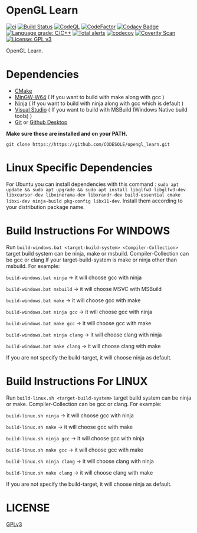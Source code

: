 # OpenGL Learn
[![ci](https://github.com/codesole/opengl_learn/actions/workflows/ci.yml/badge.svg)](https://github.com/codesole/opengl_learn/actions?query=workflow%3Aci)
[![Build Status](https://travis-ci.com/CODESOLE/opengl_learn.svg?branch=main)](https://travis-ci.com/CODESOLE/opengl_learn)
[![CodeQL](https://github.com/CODESOLE/opengl_learn/actions/workflows/codeql-analysis.yml/badge.svg)](https://github.com/CODESOLE/opengl_learn/actions/workflows/codeql-analysis.yml)
[![CodeFactor](https://www.codefactor.io/repository/github/codesole/nwe/badge)](https://www.codefactor.io/repository/github/codesole/nwe)
[![Codacy Badge](https://app.codacy.com/project/badge/Grade/5d023f93e2744e559111e6bf8953d557)](https://www.codacy.com/gh/CODESOLE/opengl_learn/dashboard?utm_source=github.com&amp;utm_medium=referral&amp;utm_content=CODESOLE/opengl_learn&amp;utm_campaign=Badge_Grade)
[![Language grade: C/C++](https://img.shields.io/lgtm/grade/cpp/g/CODESOLE/opengl_learn.svg?logo=lgtm&logoWidth=18)](https://lgtm.com/projects/g/CODESOLE/opengl_learn/context:cpp)
[![Total alerts](https://img.shields.io/lgtm/alerts/g/CODESOLE/opengl_learn.svg?logo=lgtm&logoWidth=18)](https://lgtm.com/projects/g/CODESOLE/opengl_learn/alerts/)
[![codecov](https://codecov.io/gh/CODESOLE/opengl_learn/branch/main/graph/badge.svg?token=P4D64PE9Z4)](https://codecov.io/gh/CODESOLE/opengl_learn)
[![Coverity Scan](https://scan.coverity.com/projects/23555/badge.svg)](https://scan.coverity.com/projects/noobwebengine)
[![License: GPL v3](https://img.shields.io/badge/License-GPLv3-blue.svg)](https://www.gnu.org/licenses/gpl-3.0)

OpenGL Learn.

# Dependencies
 - [CMake](https://cmake.org/download/)
 - [MinGW-W64](https://sourceforge.net/projects/mingw-w64/files/Toolchains%20targetting%20Win32/Personal%20Builds/mingw-builds/installer/mingw-w64-install.exe/download)  ( If you want to build with make along with gcc )
 - [Ninja](https://github.com/ninja-build/ninja/releases)  ( If you want to build with ninja along with gcc which is default )
 - [Visual Studio](https://visualstudio.microsoft.com/downloads/)  ( If you want to build with MSBuild (Windows Native build tools) )
 - [Git](https://git-scm.com/downloads) or [Github Desktop](https://desktop.github.com/)

 **Make sure these are installed and on your PATH.**

```
git clone https://https://github.com/CODESOLE/opengl_learn.git
```
# Linux Specific Dependencies
For Ubuntu you can install dependencies with this command : ```sudo apt update && sudo apt upgrade && sudo apt install libglfw3 libglfw3-dev libxcursor-dev libxinerama-dev libxrandr-dev build-essential cmake libxi-dev ninja-build pkg-config libx11-dev```. Install them according to your distribution package name.

# Build Instructions For WINDOWS
Run ```build-windows.bat <target-build-system> <Compiler-Collection>``` target build system can be ninja, make or msbuild. Compiler-Collection can be gcc or clang If your target-build-system is make or ninja other than msbuild. For example:

```build-windows.bat ninja```         -> it will choose gcc with ninja

```build-windows.bat msbuild```       -> it will choose MSVC with MSBuild

```build-windows.bat make```          -> it will choose gcc with make

```build-windows.bat ninja gcc```     -> it will choose gcc with ninja

```build-windows.bat make gcc```      -> it will choose gcc with make

```build-windows.bat ninja clang```   -> it will choose clang with ninja

```build-windows.bat make clang```    -> it will choose clang with make

If you are not specify the build-target, it will choose ninja as default.


# Build Instructions For LINUX
Run ```build-linux.sh <target-build-system>``` target build system can be ninja or make. Compiler-Collection can be gcc or clang. For example:

```build-linux.sh ninja```            -> it will choose gcc with ninja

```build-linux.sh make```             -> it will choose gcc with make

```build-linux.sh ninja gcc```        -> it will choose gcc with ninja

```build-linux.sh make gcc```         -> it will choose gcc with make

```build-linux.sh ninja clang```      -> it will choose clang with ninja

```build-linux.sh make clang```       -> it will choose clang with make

If you are not specify the build-target, it will choose ninja as default.

# LICENSE
[GPLv3](https://www.gnu.org/licenses/gpl-3.0.en.html)
